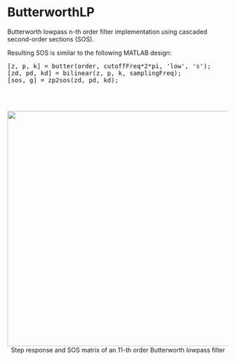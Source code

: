 # ButterworthLP
Butterworth lowpass n-th order filter implementation using cascaded second-order sections (SOS).

Resulting SOS is similar to the following MATLAB design:<br />
<pre>
[z, p, k] = butter(order, cutoffFreq*2*pi, 'low', 's');
[zd, pd, kd] = bilinear(z, p, k, samplingFreq);
[sos, g] = zp2sos(zd, pd, kd);
</pre>
<br />
<br />
<p align="center">
  <img src="http://felixlaufer.de/github/butterworth_step_respose.png" width="536"/><br />
  Step response and SOS matrix of an 11-th order Butterworth lowpass filter
</p>
